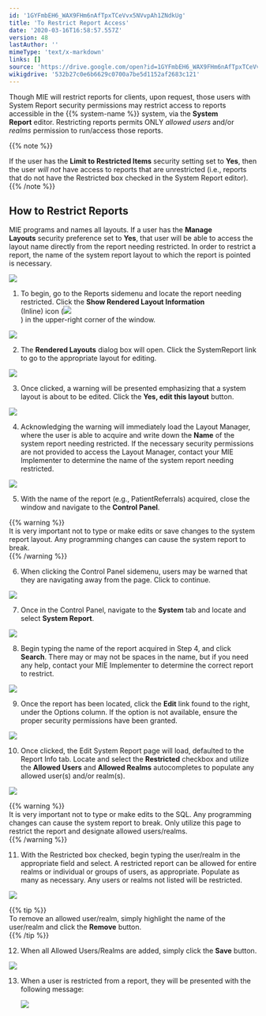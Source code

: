 ```yaml
---
id: '1GYFmbEH6_WAX9FHm6nAfTpxTCeVvx5NVvpAh1ZNdkUg'
title: 'To Restrict Report Access'
date: '2020-03-16T16:58:57.557Z'
version: 48
lastAuthor: ''
mimeType: 'text/x-markdown'
links: []
source: 'https://drive.google.com/open?id=1GYFmbEH6_WAX9FHm6nAfTpxTCeVvx5NVvpAh1ZNdkUg'
wikigdrive: '532b27c0e6b6629c0700a7be5d1152af2683c121'
---
```

Though MIE will restrict reports for clients, upon request, those users with System Report security permissions may restrict access to reports accessible in the {{% system-name %}} system, via the **System Report** editor. Restricting reports permits ONLY *allowed users* and/or *realms* permission to run/access those reports.

{{% note %}}

If the user has the **Limit to Restricted Items** security setting set to **Yes**, then the user *will not* have access to reports that are unrestricted (i.e., reports that do not have the Restricted box checked in the System Report editor).
{{% /note %}}

## How to Restrict Reports

MIE programs and names all layouts. If a user has the **Manage Layouts** security preference set to **Yes**, that user will be able to access the layout name directly from the report needing restricted. In order to restrict a report, the name of the system report layout to which the report is pointed is necessary. 

![](../to-restrict-report-access.assets/dd2b2ae14fad2a2f34e2a72b7fa51d53.png)

1. To begin, go to the Reports sidemenu and locate the report needing restricted. Click the <strong>Show Rendered Layout Information</strong>  
    (Inline) icon (<img src="../to-restrict-report-access.assets/f6869e76958d595ab4029fa856b1906c.png" />  
   ) in the upper-right corner of the window.


![](../to-restrict-report-access.assets/89780961e06725caa0b25c26965beefe.png)


2. The <strong>Rendered Layouts</strong> dialog box will open. Click the SystemReport link to go to the appropriate layout for editing.


![](../to-restrict-report-access.assets/38a68c6f72fdc94efd65bc78f4d8c69d.png)


3. Once clicked, a warning will be presented emphasizing that a system layout is about to be edited. Click the <strong>Yes, edit this layout</strong> button. 


![](../to-restrict-report-access.assets/16936bb6010e884204780ed3bd8ee620.png)


4. Acknowledging the warning will immediately load the Layout Manager, where the user is able to acquire and write down the <strong>Name</strong> of the system report needing restricted. If the necessary security permissions are not provided to access the Layout Manager, contact your MIE Implementer to determine the name of the system report needing restricted.


![](../to-restrict-report-access.assets/2dec7a204378870a326ef36eeb14516b.png)


5. With the name of the report (e.g., PatientReferrals) acquired, close the window and navigate to the <strong>Control Panel</strong>.

{{% warning %}}  
It is very important not to type or make edits or save changes to the system report layout. Any programming changes can cause the system report to break.  
{{% /warning %}}

6. When clicking the Control Panel sidemenu, users may be warned that they are navigating away from the page. Click to continue.


![](../to-restrict-report-access.assets/4d32cee83578e815bb97f5787f32a73a.png)


7. Once in the Control Panel, navigate to the <strong>System</strong> tab and locate and select <strong>System Report</strong>.


![](../to-restrict-report-access.assets/3d38469a2b3af63ae7924a5441775185.png)


8. Begin typing the name of the report acquired in Step 4, and click <strong>Search</strong>. There may or may not be spaces in the name, but if you need any help, contact your MIE Implementer to determine the correct report to restrict.


![](../to-restrict-report-access.assets/74a9abbe5cc331657fbf511b84ff49a0.png)


9. Once the report has been located, click the <strong>Edit</strong> link found to the right, under the Options column. If the option is not available, ensure the proper security permissions have been granted.


![](../to-restrict-report-access.assets/5ee7720470c9415db1708ade0c8eeed7.png)


10. Once clicked, the Edit System Report page will load, defaulted to the Report Info tab. Locate and select the <strong>Restricted</strong> checkbox and utilize the <strong>Allowed Users</strong> and <strong>Allowed Realms</strong> autocompletes to populate any allowed user(s) and/or realm(s).


![](../to-restrict-report-access.assets/ebdcfe684d45ee6eed7b7c314238e702.png)

{{% warning %}}  
It is very important not to type or make edits to the SQL. Any programming changes can cause the system report to break. Only utilize this page to restrict the report and designate allowed users/realms.  
{{% /warning %}}

11. With the Restricted box checked, begin typing the user/realm in the appropriate field and select. A restricted report can be allowed for entire realms or individual or groups of users, as appropriate. Populate as many as necessary. Any users or realms not listed will be restricted.


![](../to-restrict-report-access.assets/cdd3448a51ab78b1a63e87e4ff465478.png)

{{% tip %}}  
To remove an allowed user/realm, simply highlight the name of the user/realm and click the **Remove** button.  
{{% /tip %}}

12. When all Allowed Users/Realms are added, simply click the <strong>Save</strong> button.


![](../to-restrict-report-access.assets/4c49a2ee92440a7307828542f3936cb3.png)


13. When a user is restricted from a report, they will be presented with the following message:

    <img src="../to-restrict-report-access.assets/9c289b9a6770398d0ea5df2b1189ad04.png" />

